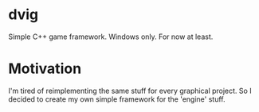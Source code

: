 # dvig
Simple C++ game framework. Windows only. For now at least.

# Motivation
I'm tired of reimplementing the same stuff for every graphical project. So I decided to create my own simple framework for the 'engine' stuff.
